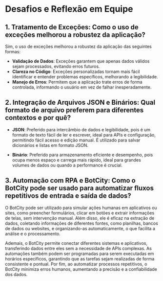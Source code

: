 # Desafios e Reflexão em Equipe

## 1. Tratamento de Exceções: Como o uso de exceções melhorou a robustez da aplicação?

Sim, o uso de exceções melhorou a robustez da aplicação das seguintes formas:

- **Validação de Dados**: Exceções garantem que apenas dados válidos sejam processados, evitando erros futuros.
- **Clareza no Código**: Exceções personalizadas tornam mais fácil identificar e entender problemas específicos, melhorando a legibilidade.
- **Manejo de Erros**: Permitem que a aplicação trate erros de forma controlada, informando o usuário em vez de falhar inesperadamente.

## 2. Integração de Arquivos JSON e Binários: Qual formato de arquivo preferem para diferentes contextos e por quê?

- **JSON**: Preferido para intercâmbio de dados e legibilidade, pois é um formato de texto fácil de ler e escrever, ideal para APIs e configuração, permitindo fácil acesso e edição manual. É utilizado para salvar dicionários e listas em formato JSON.
  
- **Binário**: Preferido para armazenamento eficiente e desempenho, pois ocupa menos espaço e carrega mais rápido, ideal para grandes volumes de dados ou quando a performance é crucial.

## 3. Automação com RPA e BotCity: Como o BotCity pode ser usado para automatizar fluxos repetitivos de entrada e saída de dados?

O BotCity pode ser utilizado para simular ações humanas em aplicativos ou sites, como preencher formulários, clicar em botões e extrair informações de telas, sem intervenção manual. Além disso, ele é eficaz na extração de dados, coletando informações de diferentes fontes, como planilhas, bancos de dados ou websites, e organizando-as automaticamente, o que facilita a análise e o processamento.

Ademais, o BotCity permite conectar diferentes sistemas e aplicativos, transferindo dados entre eles sem a necessidade de APIs complexas. As automações também podem ser programadas para serem executadas em horários específicos, garantindo que as tarefas sejam realizadas de forma consistente e pontual. Por fim, ao automatizar processos repetitivos, o BotCity minimiza erros humanos, aumentando a precisão e a confiabilidade dos dados.

